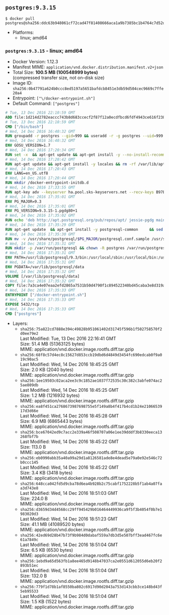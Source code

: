 ## `postgres:9.3.15`

```console
$ docker pull postgres@sha256:ddc63b948061cf72cad47f81408666aca1a9b7385bc1b4764c7d52d2b7e8bf8e
```

-	Platforms:
	-	linux; amd64

### `postgres:9.3.15` - linux; amd64

-	Docker Version: 1.12.3
-	Manifest MIME: `application/vnd.docker.distribution.manifest.v2+json`
-	Total Size: **100.5 MB (100548999 bytes)**  
	(compressed transfer size, not on-disk size)
-	Image ID: `sha256:0b47791a624b0ccc8ed5197a5651bafdcb8451e3db59d504cec9669c7ffe20a4`
-	Entrypoint: `["\/docker-entrypoint.sh"]`
-	Default Command: `["postgres"]`

```dockerfile
# Tue, 13 Dec 2016 22:10:59 GMT
ADD file:1d214d2782eaccc743b8d683ccecf2f87f12a0ecdfbcd6fdf4943ce616f23870 in / 
# Tue, 13 Dec 2016 22:10:59 GMT
CMD ["/bin/bash"]
# Wed, 14 Dec 2016 16:40:32 GMT
RUN groupadd -r postgres --gid=999 && useradd -r -g postgres --uid=999 postgres
# Wed, 14 Dec 2016 16:40:32 GMT
ENV GOSU_VERSION=1.7
# Wed, 14 Dec 2016 17:20:34 GMT
RUN set -x 	&& apt-get update && apt-get install -y --no-install-recommends ca-certificates wget && rm -rf /var/lib/apt/lists/* 	&& wget -O /usr/local/bin/gosu "https://github.com/tianon/gosu/releases/download/$GOSU_VERSION/gosu-$(dpkg --print-architecture)" 	&& wget -O /usr/local/bin/gosu.asc "https://github.com/tianon/gosu/releases/download/$GOSU_VERSION/gosu-$(dpkg --print-architecture).asc" 	&& export GNUPGHOME="$(mktemp -d)" 	&& gpg --keyserver ha.pool.sks-keyservers.net --recv-keys B42F6819007F00F88E364FD4036A9C25BF357DD4 	&& gpg --batch --verify /usr/local/bin/gosu.asc /usr/local/bin/gosu 	&& rm -r "$GNUPGHOME" /usr/local/bin/gosu.asc 	&& chmod +x /usr/local/bin/gosu 	&& gosu nobody true 	&& apt-get purge -y --auto-remove ca-certificates wget
# Wed, 14 Dec 2016 17:20:42 GMT
RUN apt-get update && apt-get install -y locales && rm -rf /var/lib/apt/lists/* 	&& localedef -i en_US -c -f UTF-8 -A /usr/share/locale/locale.alias en_US.UTF-8
# Wed, 14 Dec 2016 17:20:43 GMT
ENV LANG=en_US.utf8
# Wed, 14 Dec 2016 17:20:44 GMT
RUN mkdir /docker-entrypoint-initdb.d
# Wed, 14 Dec 2016 17:33:55 GMT
RUN apt-key adv --keyserver ha.pool.sks-keyservers.net --recv-keys B97B0AFCAA1A47F044F244A07FCC7D46ACCC4CF8
# Wed, 14 Dec 2016 17:35:01 GMT
ENV PG_MAJOR=9.3
# Wed, 14 Dec 2016 17:35:01 GMT
ENV PG_VERSION=9.3.15-1.pgdg80+1
# Wed, 14 Dec 2016 17:35:02 GMT
RUN echo 'deb http://apt.postgresql.org/pub/repos/apt/ jessie-pgdg main' $PG_MAJOR > /etc/apt/sources.list.d/pgdg.list
# Wed, 14 Dec 2016 17:35:29 GMT
RUN apt-get update 	&& apt-get install -y postgresql-common 	&& sed -ri 's/#(create_main_cluster) .*$/\1 = false/' /etc/postgresql-common/createcluster.conf 	&& apt-get install -y 		postgresql-$PG_MAJOR=$PG_VERSION 		postgresql-contrib-$PG_MAJOR=$PG_VERSION 	&& rm -rf /var/lib/apt/lists/*
# Wed, 14 Dec 2016 17:35:30 GMT
RUN mv -v /usr/share/postgresql/$PG_MAJOR/postgresql.conf.sample /usr/share/postgresql/ 	&& ln -sv ../postgresql.conf.sample /usr/share/postgresql/$PG_MAJOR/ 	&& sed -ri "s!^#?(listen_addresses)\s*=\s*\S+.*!\1 = '*'!" /usr/share/postgresql/postgresql.conf.sample
# Wed, 14 Dec 2016 17:35:31 GMT
RUN mkdir -p /var/run/postgresql && chown -R postgres /var/run/postgresql
# Wed, 14 Dec 2016 17:35:31 GMT
ENV PATH=/usr/lib/postgresql/9.3/bin:/usr/local/sbin:/usr/local/bin:/usr/sbin:/usr/bin:/sbin:/bin
# Wed, 14 Dec 2016 17:35:31 GMT
ENV PGDATA=/var/lib/postgresql/data
# Wed, 14 Dec 2016 17:35:32 GMT
VOLUME [/var/lib/postgresql/data]
# Wed, 14 Dec 2016 17:35:32 GMT
COPY file:7a3ca4e07eaa2efd2865a7531b50d4790f1c894522340bd45caba3e8d319a644 in / 
# Wed, 14 Dec 2016 17:35:33 GMT
ENTRYPOINT ["/docker-entrypoint.sh"]
# Wed, 14 Dec 2016 17:35:33 GMT
EXPOSE 5432/tcp
# Wed, 14 Dec 2016 17:35:33 GMT
CMD ["postgres"]
```

-	Layers:
	-	`sha256:75a822cd7888e394c49828b951061402d31745f596b1f502758570f2d0ee79e2`  
		Last Modified: Tue, 13 Dec 2016 22:16:41 GMT  
		Size: 51.4 MB (51363125 bytes)  
		MIME: application/vnd.docker.image.rootfs.diff.tar.gzip
	-	`sha256:68f8c57d4ec8c15627d853ccb19dbd6d4849d3454fc690edcab0f9a019c90ac5`  
		Last Modified: Wed, 14 Dec 2016 18:45:25 GMT  
		Size: 2.0 KB (2040 bytes)  
		MIME: application/vnd.docker.image.rootfs.diff.tar.gzip
	-	`sha256:1ee19503c02aca2ee3c9c1852ae1037f72535c30c382c3abfe074ac25ae809db`  
		Last Modified: Wed, 14 Dec 2016 18:45:25 GMT  
		Size: 1.2 MB (1216932 bytes)  
		MIME: application/vnd.docker.image.rootfs.diff.tar.gzip
	-	`sha256:ea8f451ca2768673987698755e5f149a8b4f417b4cd1b24e2106653917d3d66e`  
		Last Modified: Wed, 14 Dec 2016 18:45:28 GMT  
		Size: 6.9 MB (6865443 bytes)  
		MIME: application/vnd.docker.image.rootfs.diff.tar.gzip
	-	`sha256:bce67042ed9c7acc2e339a46f508707a06e1ee39dddf3b8330eeca13268fbf7b`  
		Last Modified: Wed, 14 Dec 2016 18:45:22 GMT  
		Size: 113.0 B  
		MIME: application/vnd.docker.image.rootfs.diff.tar.gzip
	-	`sha256:eb0990abb35a40a99a29d1a8126581ade8e4dead5e79a0e92e546c72b0ccc145`  
		Last Modified: Wed, 14 Dec 2016 18:45:22 GMT  
		Size: 3.4 KB (3418 bytes)  
		MIME: application/vnd.docker.image.rootfs.diff.tar.gzip
	-	`sha256:648cca042fd5d9cba78d6ea4b928b2c75cabf1752228b5f1ab4a07faa3d743e8`  
		Last Modified: Wed, 14 Dec 2016 18:51:03 GMT  
		Size: 224.0 B  
		MIME: application/vnd.docker.image.rootfs.diff.tar.gzip
	-	`sha256:d3659d34d4568cc29ff945429b016464449936ca9f5f3b4054f0b7e1983020d3`  
		Last Modified: Wed, 14 Dec 2016 18:51:23 GMT  
		Size: 41.1 MB (41089520 bytes)  
		MIME: application/vnd.docker.image.rootfs.diff.tar.gzip
	-	`sha256:42ed69d28b47b73f9b984d0dabaf559a7db3d5e507bff3ead467fc6e61a7849c`  
		Last Modified: Wed, 14 Dec 2016 18:51:04 GMT  
		Size: 6.5 KB (6530 bytes)  
		MIME: application/vnd.docker.image.rootfs.diff.tar.gzip
	-	`sha256:1ebd9a65d563fb1a8ee465d9148b47037ca2e0551d612055d6eb20f2893b51ec`  
		Last Modified: Wed, 14 Dec 2016 18:51:04 GMT  
		Size: 132.0 B  
		MIME: application/vnd.docker.image.rootfs.diff.tar.gzip
	-	`sha256:779f1d78b1af8550ba802c6917d90d2043a753d143cbb3ce148bd43f5eb95533`  
		Last Modified: Wed, 14 Dec 2016 18:51:04 GMT  
		Size: 1.5 KB (1522 bytes)  
		MIME: application/vnd.docker.image.rootfs.diff.tar.gzip
